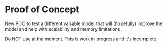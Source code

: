 # Proof of Concept

New POC to test a different variable model that will (hopefully) improve the model and help with scalability and memory limitations.

Do NOT use at the moment. This is work in progress and it's incomplete.
